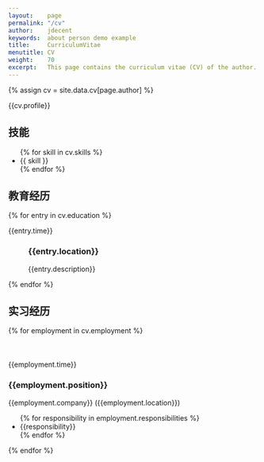 ```yaml
---
layout:    page
permalink: "/cv"
author:    jdecent
keywords:  about person demo example
title:     CurriculumVitae
menutitle: CV
weight:    70
excerpt:   This page contains the curriculum vitae (CV) of the author.
---
```

{% assign cv = site.data.cv[page.author] %}

<div class="md-card no-border">
    <p>{{cv.profile}}</p>
</div>

<div class="md-card shadow">
    <div class="title icon-stats-bars">
        <h2>技能</h2>
    </div>
    <div class="content">
        <ul>
            {% for skill in cv.skills %}
            <li>{{ skill }}</li>
            {% endfor %}
        </ul>
    </div>
</div>

<div class="md-card shadow education">
    <div class="title icon-library">
        <h2>教育经历</h2>
    </div>
    {% for entry in cv.education %}   
    <dl>
        <dt class="time">{{entry.time}}</dt>
        <dd>
            <h3>{{entry.location}}</h3>
            <p>{{entry.description}}</p>
        </dd>
    </dl>
    {% endfor %}
</div>

<h2 class="employment-heading">实习经历</h2>

<div class="timeline-container">
    {% for employment in cv.employment %}
    <div class="timeline-block">
        <div class="marker"></div>
        <div class="timeline-content">
            <br/><br/><br/>
            <div class="time">{{employment.time}}</div>
            <h3>{{employment.position}}</h3>
            <span>{{employment.company}} ({{employment.location}})</span>
            <ul>
                {% for responsibility in employment.responsibilities %}
                <li>{{responsibility}}</li>
                {% endfor %}
            </ul>
        </div>
    </div>
    {% endfor %}
</div>

